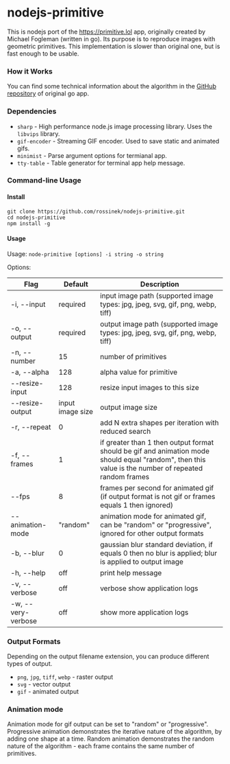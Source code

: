 # nodejs-primitive

This is nodejs port of the https://primitive.lol app, originally created by Michael Fogleman (written in go). Its purpose is to reproduce images with geometric primitives. This implementation is slower than original one, but is fast enough to be usable.

### How it Works

You can find some technical information about the algorithm in the [GitHub repository](https://github.com/fogleman/primitive) of original go app.

### Dependencies

- `sharp` - High performance node.js image processing library. Uses the `libvips` library.
- `gif-encoder` - Streaming GIF encoder. Used to save static and animated gifs.
- `minimist` - Parse argument options for termianal app.
- `tty-table` - Table generator for terminal app help message.

### Command-line Usage

#### Install

    git clone https://github.com/rossinek/nodejs-primitive.git
    cd nodejs-primitive
    npm install -g

#### Usage

Usage: `node-primitive [options] -i string -o string`

Options:

|   Flag   |   Default   |   Description |
|---|---|---|
| -i, --input | required | input image path (supported image types: jpg, jpeg, svg, gif, png, webp, tiff) |
| -o, --output | required | output image path (supported image types: jpg, jpeg, svg, gif, png, webp, tiff) |
| -n, --number | 15 | number of primitives |
| -a, --alpha | 128 | alpha value for primitive |
| --resize-input | 128 | resize input images to this size |
| --resize-output | input image size | output image size |
| -r, --repeat | 0 | add N extra shapes per iteration with reduced search |
| -f, --frames | 1 | if greater than 1 then output format should be gif and animation mode should equal "random", then this value is the number of repeated random frames |
| --fps | 8 | frames per second for animated gif (if output format is not gif or frames equals 1 then ignored) |
| --animation-mode | "random" | animation mode for animated gif, can be "random" or "progressive", ignored for other output formats |
| -b, --blur | 0 | gaussian blur standard deviation, if equals 0 then no blur is applied; blur is applied to output image |
| -h, --help | off | print help message |
| -v, --verbose | off | verbose show application logs |
| -w, --very-verbose | off | show more application logs |

### Output Formats

Depending on the output filename extension, you can produce different types of output.

- `png`, `jpg`, `tiff`, `webp` - raster output
- `svg` - vector output
- `gif` - animated output

### Animation mode

Animation mode for gif output can be set to "random" or "progressive". Progressive animation demonstrates the iterative nature of the algorithm, by adding one shape at a time. Random animation demonstrates the random nature of the algorithm - each frame contains the same number of primitives.
